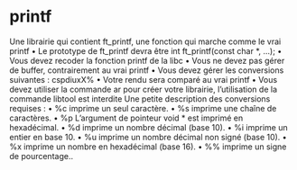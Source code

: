 # printf
Une librairie qui contient ft_printf, une fonction qui marche comme le vrai printf
• Le prototype de ft_printf devra être int ft_printf(const char *, ...);
• Vous devez recoder la fonction printf de la libc
• Vous ne devez pas gérer de buffer, contrairement au vrai printf
• Vous devez gérer les conversions suivantes : cspdiuxX%
• Votre rendu sera comparé au vrai printf
• Vous devez utiliser la commande ar pour créer votre librairie, l’utilisation de la
commande libtool est interdite
Une petite description des conversions requises :
• %c imprime un seul caractère.
• %s imprime une chaîne de caractères.
• %p L’argument de pointeur void * est imprimé en hexadécimal.
• %d imprime un nombre décimal (base 10).
• %i imprime un entier en base 10.
• %u imprime un nombre décimal non signé (base 10).
• %x imprime un nombre en hexadécimal (base 16).
• %% imprime un signe de pourcentage..

